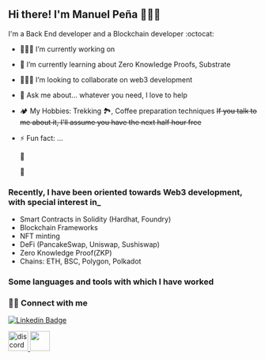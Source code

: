 ## Hi there! I'm Manuel Peña 🙋🏽‍♂️

I'm a Back End developer and a Blockchain developer :octocat:

- 👨🏽‍💻 I’m currently working on 
- 🌱 I’m currently learning about Zero Knowledge Proofs, Substrate
- 🧗🏽‍♂️ I’m looking to collaborate on web3 development
- 💬 Ask me about... whatever you need, I love to help
- :camping: My Hobbies: Trekking :national_park:, Coffee preparation techniques ~~If you talk to me about it, I'll assume you have the next half hour free~~
- ⚡ Fun fact: ...

  
  	
  	:rocket:
  

  :llama:
### Recently, I have been oriented towards Web3 development, with special interest in_

- Smart Contracts in Solidity (Hardhat, Foundry)
- Blockchain Frameworks
- NFT minting 
- DeFi (PancakeSwap, Uniswap, Sushiswap)
- Zero Knowledge Proof(ZKP)
- Chains: ETH, BSC, Polygon, Polkadot
  
### Some languages ​​and tools with which I have worked



### 🤝🏻 Connect with me

[![Linkedin Badge](https://img.shields.io/badge/-LinkedIn-0e76a8?style=flat-square&logo=Linkedin&logoColor=white)]([https://www.linkedin.com/in/manuelpz-dev/])

<a href="https://discord.com/invite/eR92wJZyHJ" target="_blank" rel="noreferrer"> <img src="https://github.com/manuelpenazuniga/personal-resources/blob/0bcf938a1b09f8051d166c09f80d44b547f03ff6/img/discord.png" alt="discord" width="40" height="40"/> </a>
<a href="https://t.me/manuelpenazuniga" target="_blank" rel="noreferrer"> <img src="https://github.com/manuelpenazuniga/personal-resources/blob/ca4e78131b31490c5fc9742309dfb834c1e8f2ea/img/telegram.png" width="40" height="40"/> </a>


<!--
**manuelpenazuniga/manuelpenazuniga** is a ✨ _special_ ✨ repository because its `README.md` (this file) appears on your GitHub profile.

Here are some ideas to get you started:

- 🔭 I’m currently working on ...
- 🌱 I’m currently learning ...
- 👯 I’m looking to collaborate on ...
- 🤔 I’m looking for help with ...
- 💬 Ask me about ...
- 📫 How to reach me: ...
- 😄 Pronouns: ...
- ⚡ Fun fact: ...
-->
